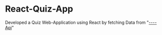 # React-Quiz-App
Developed a Quiz Web-Application using React by fetching Data from "[----Api](https://the-trivia-api.com)"
